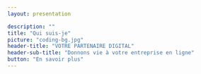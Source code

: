 ```yaml
---
layout: presentation

description: ""
title: "Qui suis-je"
picture: "coding-bg.jpg"
header-title: "VOTRE PARTENAIRE DIGITAL"
header-sub-title: "Donnons vie à votre entreprise en ligne"
button: "En savoir plus"
---
```

